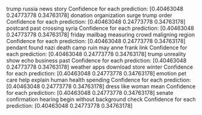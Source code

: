 trump russia news story
Confidence for each prediction: [0.40463048 0.24773778 0.34763178]
donation organization surge trump order
Confidence for each prediction: [0.40463048 0.24773778 0.34763178]
postcard past crossing syria
Confidence for each prediction: [0.40463048 0.24773778 0.34763178]
friday mailbag measuring crowd maligning region
Confidence for each prediction: [0.40463048 0.24773778 0.34763178]
pendant found nazi death camp ruin may anne frank link
Confidence for each prediction: [0.40463048 0.24773778 0.34763178]
trump unreality show echo business past
Confidence for each prediction: [0.40463048 0.24773778 0.34763178]
weather apps download store winter
Confidence for each prediction: [0.40463048 0.24773778 0.34763178]
emotion pet care help explain human health spending
Confidence for each prediction: [0.40463048 0.24773778 0.34763178]
dress like woman mean
Confidence for each prediction: [0.40463048 0.24773778 0.34763178]
senate confirmation hearing begin without background check
Confidence for each prediction: [0.40463048 0.24773778 0.34763178]
